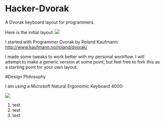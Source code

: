 # Hacker-Dvorak
A Dvorak keyboard layout for programmers.

Here is the initial layout:
![](http://hathor.link/keyboard-layout.png)

I started with Programmer Dvorak by Roland Kaufmann:
http://www.kaufmann.no/roland/dvorak/

I made some tweaks to work better with my personal workflow.  I will attempt to make a generic version at some point, but feel free to fork this as a starting point for your own layout.

#Design Philosophy

I am using a Microsoft Natural Ergonomic Keyboard 4000:

![](http://hathor.link/ms-keyboard.jpg)

1. test
2. test
3. test
